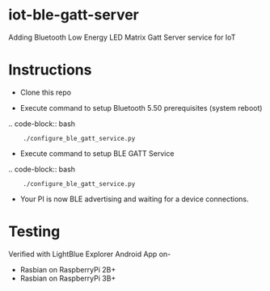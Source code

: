 # iot-ble-gatt-server
Adding Bluetooth Low Energy LED Matrix Gatt Server service for IoT

Instructions
============

* Clone this repo

* Execute command to setup Bluetooth 5.50 prerequisites (system reboot)

.. code-block:: bash

        ./configure_ble_gatt_service.py

* Execute command to setup BLE GATT Service

.. code-block:: bash

        ./configure_ble_gatt_service.py

* Your PI is now BLE advertising and waiting for a device connections.

Testing
=======

Verified with LightBlue Explorer Android App on-
- Rasbian on RaspberryPi 2B+
- Rasbian on RaspberryPi 3B+
